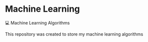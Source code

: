 # Machine Learning
:computer: Machine Learning Algorithms

This repository was created to store my machine learning algorithms
